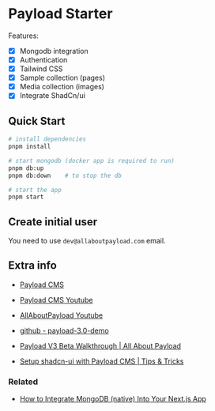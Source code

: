 # Payload Starter

Features:

- [x] Mongodb integration
- [x] Authentication
- [x] Tailwind CSS 
- [x] Sample collection (pages)
- [x] Media collection (images)
- [x] Integrate ShadCn/ui

## Quick Start

```bash
# install dependencies
pnpm install

# start mongodb (docker app is required to run)
pnpm db:up 
pnpm db:down    # to stop the db

# start the app
pnpm start
```

## Create initial user

You need to use `dev@allaboutpayload.com` email.

## Extra info

- [Payload CMS](https://payloadcms.com/)

- [Payload CMS Youtube](https://www.youtube.com/@payloadcms/playlists)

- [AllAboutPayload Youtube](https://www.youtube.com/@AllAboutPayload/playlists)

- [github - payload-3.0-demo](https://github.com/payloadcms/payload-3.0-demo)

- [Payload V3 Beta Walkthrough | All About Payload](https://www.youtube.com/watch?v=-tahyDUpPKI)

- [Setup shadcn-ui with Payload CMS | Tips & Tricks](https://www.youtube.com/watch?v=8NNyVkdb9pM)
  
### Related

- [How to Integrate MongoDB (native) Into Your Next.js App](https://www.mongodb.com/developer/languages/javascript/nextjs-with-mongodb/)